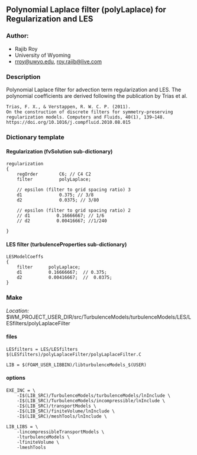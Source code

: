 ## Polynomial Laplace filter (polyLaplace) for Regularization and LES

### Author:
- Rajib Roy
- University of Wyoming
- rroy@uwyo.edu, roy.rajib@live.com

### Description

Polynomial Laplace filter for advection term regularization and LES. The polynomial coefficients are derived following the publication by Trias et al.

    Trias, F. X., & Verstappen, R. W. C. P. (2011). 
    On the construction of discrete filters for symmetry-preserving regularization models. Computers and Fluids, 40(1), 139–148. 
    https://doi.org/10.1016/j.compfluid.2010.08.015

### Dictionary template

#### Regularization (fvSolution sub-dictionary)

	regularization
	{
	    regOrder        C6; // C4 C2
	    filter          polyLaplace;

	    // epsilon (filter to grid spacing ratio) 3
	    d1              0.375; // 3/8
	    d2              0.0375; // 3/80

	    // epsilon (filter to grid spacing ratio) 2
	    // d1          0.16666667; // 1/6
	    // d2          0.00416667; //1/240

	}

#### LES filter (turbulenceProperties sub-dictionary)

	LESModelCoeffs
    {
        filter      polyLaplace;
        d1          0.16666667;  // 0.375;
        d2          0.00416667;  //  0.0375;
    }

### Make

*Location:* $WM_PROJECT_USER_DIR/src/TurbulenceModels/turbulenceModels/LES/LESfilters/polyLaplaceFilter

#### files
	
	LESfilters = LES/LESfilters
	$(LESfilters)/polyLaplaceFilter/polyLaplaceFilter.C

	LIB = $(FOAM_USER_LIBBIN)/libturbulenceModels_$(USER)

#### options

	EXE_INC = \
	    -I$(LIB_SRC)/TurbulenceModels/turbulenceModels/lnInclude \
	    -I$(LIB_SRC)/TurbulenceModels/incompressible/lnInclude \
	    -I$(LIB_SRC)/transportModels \
	    -I$(LIB_SRC)/finiteVolume/lnInclude \
	    -I$(LIB_SRC)/meshTools/lnInclude \

	LIB_LIBS = \
	    -lincompressibleTransportModels \
	    -lturbulenceModels \
	    -lfiniteVolume \
	    -lmeshTools